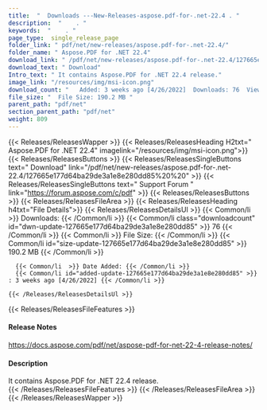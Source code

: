 ```yaml
---
title:  "  Downloads ---New-Releases-aspose.pdf-for-.net-22.4 . " 
description:  "    . " 
keywords:  "    . " 
page_type:  single_release_page
folder_link: " pdf/net/new-releases/aspose.pdf-for-.net-22.4/"
folder_name: " Aspose.PDF for .NET 22.4"
download_link: " /pdf/net/new-releases/aspose.pdf-for-.net-22.4/127665e177d64ba29de3a1e8e280dd85"
download_text: " Download"
Intro_text: " It contains Aspose.PDF for .NET 22.4 release."
image_link: "/resources/img/msi-icon.png"
download_count: "   Added: 3 weeks ago [4/26/2022]  Downloads: 76  Views: 140"
file_size: "  File Size: 190.2 MB "
parent_path: "pdf/net"
section_parent_path: "pdf/net"
weight: 809
---
```


{{< Releases/ReleasesWapper >}}
  {{< Releases/ReleasesHeading H2txt=" Aspose.PDF for .NET 22.4" imagelink="/resources/img/msi-icon.png">}}
  {{< Releases/ReleasesButtons >}}
    {{< Releases/ReleasesSingleButtons text=" Download" link="/pdf/net/new-releases/aspose.pdf-for-.net-22.4/127665e177d64ba29de3a1e8e280dd85%20%20" >}}
    {{< Releases/ReleasesSingleButtons text=" Support Forum " link="https://forum.aspose.com/c/pdf" >}}
  {{< Releases/ReleasesButtons >}}
  {{< Releases/ReleasesFileArea >}}
    {{< Releases/ReleasesHeading h4txt="File Details">}}
    {{< Releases/ReleasesDetailsUl >}}
            {{< Common/li  >}} Downloads: {{< /Common/li >}} 
      {{< Common/li class="downloadcount" id="dwn-update-127665e177d64ba29de3a1e8e280dd85" >}} 76 {{< /Common/li >}} 
      {{< Common/li  >}} File Size: {{< /Common/li >}} 
      {{< Common/li id="size-update-127665e177d64ba29de3a1e8e280dd85" >}} 190.2 MB {{< /Common/li >}} 


      {{< Common/li  >}} Date Added: {{< /Common/li >}} 
      {{< Common/li id="added-update-127665e177d64ba29de3a1e8e280dd85" >}} : 3 weeks ago [4/26/2022] {{< /Common/li >}} 

    {{< /Releases/ReleasesDetailsUl >}}

  {{< Releases/ReleasesFileFeatures >}}
      <h4>Release Notes</h4><div><a href="https://docs.aspose.com/pdf/net/aspose-pdf-for-net-22-4-release-notes/">https://docs.aspose.com/pdf/net/aspose-pdf-for-net-22-4-release-notes/</a></div><h4>Description</h4><div class="HTMLDescription">It contains Aspose.PDF for .NET 22.4 release.</div>
  {{< /Releases/ReleasesFileFeatures >}}
 {{< /Releases/ReleasesFileArea >}}
{{< /Releases/ReleasesWapper >}}


